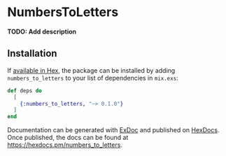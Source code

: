 # NumbersToLetters

**TODO: Add description**

## Installation

If [available in Hex](https://hex.pm/docs/publish), the package can be installed
by adding `numbers_to_letters` to your list of dependencies in `mix.exs`:

```elixir
def deps do
  [
    {:numbers_to_letters, "~> 0.1.0"}
  ]
end
```

Documentation can be generated with [ExDoc](https://github.com/elixir-lang/ex_doc)
and published on [HexDocs](https://hexdocs.pm). Once published, the docs can
be found at <https://hexdocs.pm/numbers_to_letters>.

